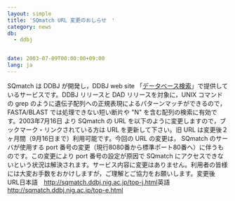 ```yaml
---
layout: simple
title: 'SQmatch URL 変更のおしらせ　'
category: news
db:
  - ddbj


date: 2003-07-09T00:00:00+09:00
lang: ja
---
```


SQmatch は DDBJ が開発し，DDBJ web site 「<a href="/services/index.html">データベース検索</a>」で提供しているサービスです。DDBJ リリースと DAD リリースを対象に，UNIX コマンドの grep のように遺伝子配列への正規表現によるパターンマッチができるので， FASTA/BLAST では処理できない短い断片や "N" を含む配列の検索に有効です。2003年7月16日 より SQmatch の URL を以下のように変更しますので，ブックマーク・リンクされている方は URL を更新して下さい。旧 URL は変更後２ヶ月間（9月16日まで）利用可能です。今回の URL の変更は， SQmatch のサーバが使用する port 番号の変更（現行8080番から標準ポート80番へ）に伴うものです。この変更により port 番号の設定が原因で SQmatch にアクセスできないという状況は解決されます。サービス内容に変更はありません。利用者の皆様には大変お手数をおかけしますが，ご理解とご協力をお願いします。変更後 URL日本語　<a href="http://sqmatch.ddbj.nig.ac.jp/top-j.html">http://sqmatch.ddbj.nig.ac.jp/top-j.html</a>英語　　<a href="http://sqmatch.ddbj.nig.ac.jp/top-e.html">http://sqmatch.ddbj.nig.ac.jp/top-e.html</a>

